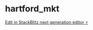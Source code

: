 # hartford_mkt

[Edit in StackBlitz next generation editor ⚡️](https://stackblitz.com/~/github.com/jacinth91/hartford_mkt)